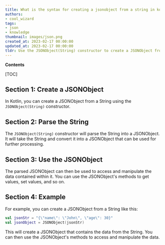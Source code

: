 ```yaml
---
title: What is the syntax for creating a jsonobject from a string in kotlin?
authors:
- cool_wizard
tags:
- json
- knowledge
thumbnail: images/json.png
created_at: 2023-02-17 00:00:00
updated_at: 2023-02-17 00:00:00
tldr: Use the JSONObject(String) constructor to create a JSONObject from a String in Kotlin.
---
```


**Contents**

[TOC]

## Section 1: Create a JSONObject

In Kotlin, you can create a JSONObject from a String using the `JSONObject(String)` constructor.

## Section 2: Parse the String

The `JSONObject(String)` constructor will parse the String into a JSONObject. It will take the String and convert it into a JSONObject that can be used for further processing.

## Section 3: Use the JSONObject

The parsed JSONObject can then be used to access and manipulate the data contained within it. You can use the JSONObject's methods to get values, set values, and so on.

## Section 4: Example

For example, you can create a JSONObject from a String like this:

```kotlin
val jsonStr = "{\"name\": \"John\", \"age\": 30}"
val jsonObject = JSONObject(jsonStr)
```

This will create a JSONObject that contains the data from the String. You can then use the JSONObject's methods to access and manipulate the data.
